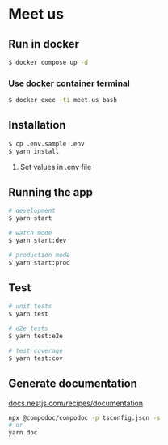 # Meet us

## Run in docker
```bash
$ docker compose up -d
```

### Use docker container terminal
```bash
$ docker exec -ti meet.us bash
```

## Installation


```bash
$ cp .env.sample .env
$ yarn install
```

1. Set values in .env file

## Running the app

```bash
# development
$ yarn start

# watch mode
$ yarn start:dev

# production mode
$ yarn start:prod
```

## Test

```bash
# unit tests
$ yarn test

# e2e tests
$ yarn test:e2e

# test coverage
$ yarn test:cov
```

## Generate documentation
[docs.nestjs.com/recipes/documentation](https://docs.nestjs.com/recipes/documentation)

```bash
npx @compodoc/compodoc -p tsconfig.json -s
# or
yarn doc
```
